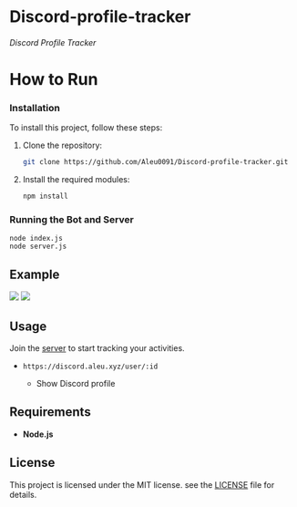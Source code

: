 # Discord-profile-tracker

###### Discord Profile Tracker

# How to Run

### Installation

To install this project, follow these steps:

1. Clone the repository:

    ```bash
    git clone https://github.com/Aleu0091/Discord-profile-tracker.git
    ```

2. Install the required modules:

    ```bash
    npm install
    ```


### Running the Bot and Server

    node index.js
    node server.js
## Example

![](https://discord.aleu.xyz/user/739673575929282571?theme=dark) ![](https://discord.aleu.xyz/user/739673575929282571?theme=light)

## Usage

Join the [server](https://discord.gg/rwsHDTcZbe) to start tracking your activities.

- `https://discord.aleu.xyz/user/:id`

    - Show Discord profile

## Requirements

-   **Node.js**

## License

This project is licensed under the MIT license. see the [LICENSE](LICENSE) file for details.



